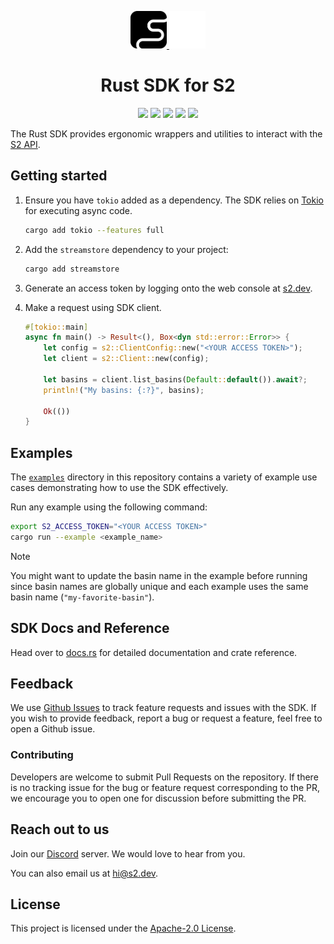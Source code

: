 <div align="center">
  <p>
    <!-- Light mode logo -->
    <a href="https://s2.dev#gh-light-mode-only">
      <img src="./assets/s2-black.png" height="60">
    </a>
    <!-- Dark mode logo -->
    <a href="https://s2.dev#gh-dark-mode-only">
      <img src="./assets/s2-white.png" height="60">
    </a>
  </p>

  <h1>Rust SDK for S2</h1>

  <p>
    <!-- Crates.io -->
    <a href="https://crates.io/crates/streamstore"><img src="https://img.shields.io/crates/v/streamstore.svg" /></a>
    <!-- Docs.rs -->
    <a href="https://docs.rs/streamstore/latest/s2/"><img src="https://img.shields.io/docsrs/streamstore" /></a>
    <!-- Github Actions (CI) -->
    <a href="https://github.com/s2-streamstore/s2-sdk-rust/actions?query=branch%3Amain++"><img src="https://github.com/s2-streamstore/s2-sdk-rust/actions/workflows/ci.yml/badge.svg" /></a>
    <!-- Discord (chat) -->
    <a href="https://discord.gg/vTCs7kMkAf"><img src="https://img.shields.io/discord/1209937852528599092?logo=discord" /></a>
    <!-- LICENSE -->
    <a href="./LICENSE"><img src="https://img.shields.io/github/license/s2-streamstore/s2-sdk-rust" /></a>
  </p>
</div>

The Rust SDK provides ergonomic wrappers and utilities to interact with the
[S2 API](https://s2.dev/docs/interface/grpc).

## Getting started

1. Ensure you have `tokio` added as a dependency. The SDK relies on
   [Tokio](https://crates.io/crates/tokio) for executing async code.
   ```bash
   cargo add tokio --features full
   ```

1. Add the `streamstore` dependency to your project:
   ```bash
   cargo add streamstore
   ```

1. Generate an access token by logging onto the web console at
   [s2.dev](https://s2.dev/dashboard).

1. Make a request using SDK client.
   ```rust
   #[tokio::main]
   async fn main() -> Result<(), Box<dyn std::error::Error>> {
       let config = s2::ClientConfig::new("<YOUR ACCESS TOKEN>");
       let client = s2::Client::new(config);

       let basins = client.list_basins(Default::default()).await?;
       println!("My basins: {:?}", basins);

       Ok(())
   }
   ```

## Examples

The [`examples`](./examples) directory in this repository contains a variety of
example use cases demonstrating how to use the SDK effectively.

Run any example using the following command:

```bash
export S2_ACCESS_TOKEN="<YOUR ACCESS TOKEN>"
cargo run --example <example_name>
```

> [!NOTE]
> You might want to update the basin name in the example before running since
> basin names are globally unique and each example uses the same basin name
> (`"my-favorite-basin"`).

## SDK Docs and Reference

Head over to [docs.rs](https://docs.rs/streamstore/latest/s2/) for
detailed documentation and crate reference.

## Feedback

We use [Github Issues](https://github.com/s2-streamstore/s2-sdk-rust/issues) to
track feature requests and issues with the SDK. If you wish to provide feedback,
report a bug or request a feature, feel free to open a Github issue.

### Contributing

Developers are welcome to submit Pull Requests on the repository. If there is
no tracking issue for the bug or feature request corresponding to the PR, we
encourage you to open one for discussion before submitting the PR.

## Reach out to us

Join our [Discord](https://discord.gg/vTCs7kMkAf) server. We would love to hear
from you.

You can also email us at [hi@s2.dev](mailto:hi@s2.dev).

## License

This project is licensed under the [Apache-2.0 License](./LICENSE).
